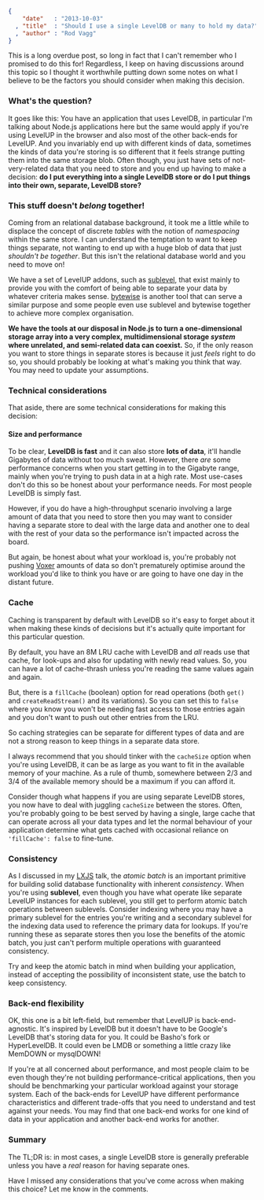 ```json
{
    "date"   : "2013-10-03"
  , "title"  : "Should I use a single LevelDB or many to hold my data?"
  , "author" : "Rod Vagg"
}
```

This is a long overdue post, so long in fact that I can't remember who I promised to do this for! Regardless, I keep on having discussions around this topic so I thought it worthwhile putting down some notes on what I believe to be the factors you should consider when making this decision.

### What's the question?

It goes like this: You have an application that uses LevelDB, in particular I'm talking about Node.js applications here but the same would apply if you're using LevelUP in the browser and also most of the other back-ends for LevelUP. And you invariably end up with different kinds of data, sometimes the kinds of data you're storing is so different that it feels strange putting them into the same storage blob. Often though, you just have sets of not-very-related data that you need to store and you end up having to make a decision: **do I put everything into a single LevelDB store or do I put things into their own, separate, LevelDB store?**

### This stuff doesn't *belong* together!

Coming from an relational database background, it took me a little while to displace the concept of discrete *tables* with the notion of *namespacing* within the same store. I can understand the temptation to want to keep things separate, not wanting to end up with a huge blob of data that just *shouldn't be together*. But this isn't the relational database world and you need to move on!

We have a set of LevelUP addons, such as [sublevel](https://github.com/dominictarr/level-sublevel), that exist mainly to provide you with the comfort of being able to separate your data by whatever criteria makes sense. [bytewise](https://github.com/deanlandolt/bytewise) is another tool that can serve a similar purpose and some people even use sublevel and bytewise together to achieve more complex organisation.

**We have the tools at our disposal in Node.js to turn a one-dimensional storage array into a very complex, multidimensional storage *system* where unrelated, and semi-related data can coexist.** So, if the only reason you want to store things in separate stores is because it just *feels* right to do so, you should probably be looking at what's making you think that way. You may need to update your assumptions.

### Technical considerations

That aside, there are some technical considerations for making this decision:

#### Size and performance

To be clear, **LevelDB is fast** and it can also store **lots of data**, it'll handle Gigabytes of data without too much sweat. However, there *are* some performance concerns when you start getting in to the Gigabyte range, mainly when you're trying to push data in at a high rate. Most use-cases don't do this so be honest about your performance needs. For most people LevelDB is simply fast.

However, if you do have a high-throughput scenario involving a large amount of data that you need to store then you may want to consider having a separate store to deal with the large data and another one to deal with the rest of your data so the performance isn't impacted across the board.

But again, be honest about what your workload is, you're probably not pushing [Voxer](http://voxer.com) amounts of data so don't prematurely optimise around the workload you'd like to think you have or are going to have one day in the distant future.

### Cache

Caching is transparent by default with LevelDB so it's easy to forget about it when making these kinds of decisions but it's actually quite important for this particular question.

By default, you have an 8M LRU cache with LevelDB and *all* reads use that cache, for look-ups and also for updating with newly read values. So, you can have a lot of cache-thrash unless you're reading the same values again and again. 

But, there is a `fillCache` (boolean) option for read operations (both `get()` and `createReadStream()` and its variations). So you can set this to `false` where you know you won't be needing fast access to those entries again and you don't want to push out other entries from the LRU.

So caching strategies can be separate for different types of data and are not a strong reason to keep things in a separate data store.

I always recommend that you should tinker with the `cacheSize` option when you're using LevelDB, it can be as large as you want to fit in the available memory of your machine. As a rule of thumb, somewhere between 2/3 and 3/4 of the available memory should be a maximum if you can afford it.

Consider though what happens if you are using separate LevelDB stores, you now have to deal with juggling `cacheSize` between the stores. Often, you're probably going to be best served by having a single, large cache that can operate across all your data types and let the normal behaviour of your application determine what gets cached with occasional reliance on `'fillCache': false` to fine-tune. 

### Consistency

As I discussed in my [LXJS](http://r.va.gg/presentations/lxjs2013/) talk, the *atomic batch* is an important primitive for building solid database functionality with inherent *consistency*. When you're using **sublevel**, even though you have what operate like separate LevelUP instances for each sublevel, you still get to perform atomic batch operations between sublevels. Consider indexing where you may have a primary sublevel for the entries you're writing and a secondary sublevel for the indexing data used to reference the primary data for lookups. If you're running these as separate stores then you lose the benefits of the atomic batch, you just can't perform multiple operations with guaranteed consistency.

Try and keep the atomic batch in mind when building your application, instead of accepting the possibility of inconsistent state, use the batch to keep consistency.

### Back-end flexibility

OK, this one is a bit left-field, but remember that LevelUP is back-end-agnostic. It's inspired by LevelDB but it doesn't have to be Google's LevelDB that's storing data for you. It could be Basho's fork or HyperLevelDB. It could even be LMDB or something a little crazy like MemDOWN or mysqlDOWN! 

If you're at all concerned about performance, and most people claim to be even though they're not building performance-critical applications, then you should be benchmarking your particular workload against your storage system. Each of the back-ends for LevelUP have different performance characteristics and different trade-offs that you need to understand and test against your needs. You may find that one back-end works for one kind of data in your application and another back-end works for another.

### Summary

The TL;DR is: in most cases, a single LevelDB store is generally preferable unless you have a *real* reason for having separate ones.

Have I missed any considerations that you've come across when making this choice? Let me know in the comments.
